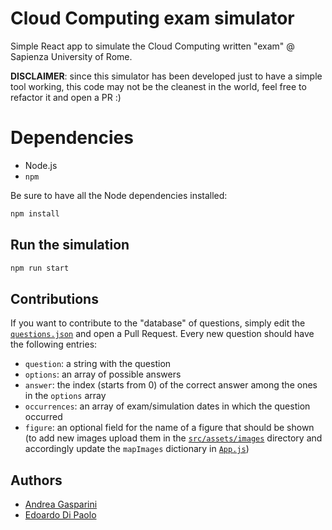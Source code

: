 # Cloud Computing exam simulator

Simple React app to simulate the Cloud Computing written "exam" @ Sapienza University of Rome.

**DISCLAIMER**: since this simulator has been developed just to have a simple tool working, this code may not be the cleanest in the world, feel free to refactor it and open a PR :)

# Dependencies

- Node.js
- `npm`

Be sure to have all the Node dependencies installed:

```sh
npm install
```

## Run the simulation

```sh
npm run start
```

## Contributions

If you want to contribute to the "database" of questions, simply edit the [`questions.json`](src/assets/questions.json) and open a Pull Request.
Every new question should have the following entries:
- `question`: a string with the question
- `options`: an array of possible answers
- `answer`: the index (starts from 0) of the correct answer among the ones in the `options` array
- `occurrences`: an array of exam/simulation dates in which the question occurred
- `figure`: an optional field for the name of a figure that should be shown (to add new images upload them in the [`src/assets/images`](src/assets/images) directory and accordingly update the `mapImages` dictionary in [`App.js`](src/App.js))

## Authors

- [Andrea Gasparini](https://github.com/andrea-gasparini)
- [Edoardo Di Paolo](https://github.com/aedoardo)
